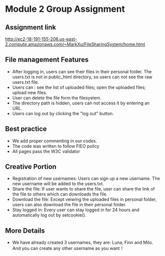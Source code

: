 # Module 2 Group Assignment

## Assignment link
http://ec2-18-191-155-206.us-east-2.compute.amazonaws.com/~MarkXu/FileSharingSystem/home.html

## File management Features
- After logging in, users can see their files in their personal folder. The users.txt is not in public_html directory, so users can not see the raw users.txt file.
- Users can : see the list of uploaded files; open the uploaded files; upload new files.
- User can delete the file form the filesystem.
- The directory path is hidden, users can not access it by entering an URL.
- Users can log out by clicking the "log out" button.

## Best practice
- We add proper commenting in our codes.
- The code was written to follow FIEO policy
- All pages pass the W3C validator

## Creative Portion
- Registration of new usernames: Users can sign up a new username. The new username will be added to the users.txt.
- Share the file: If user wants to share the file, user can share the link of the file to others which can downloads the file.
- Download the file: Except veiwing the uploaded files in personal folder, users can also download the file in their personal folder.
- Stay logged in: Every user can stay logged in for 24 hours and automatically log out by setcookie().

## More Details
- We have already created 3 usernames, they are: Luna, Finn and Milo. And you can create any other username as you want！
